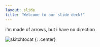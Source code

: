 ```yaml
---
layout: slide
title: "Welcome to our slide deck!"
---
```


i'm made of arrows, but i have no direction

![skitchtocat](https://octodex.github.com/images/skitchtocat.png)
{: .center}
